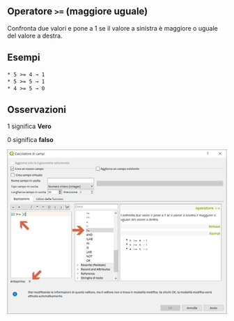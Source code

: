 ## Operatore `>=` (maggiore uguale)

Confronta due valori e pone a 1 se il valore a sinistra è maggiore o uguale del valore a destra.

## Esempi
```
* 5 >= 4 → 1
* 5 >= 5 → 1
* 4 >= 5 → 0
```

## Osservazioni

1 significa **Vero**

0 significa **falso**

<img src="/img/operatori/maggioreuguale1.png">